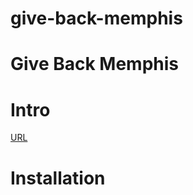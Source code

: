 # give-back-memphis

# Give Back Memphis

# Intro

[URL](https://www.givebackmemphis.org/)

# Installation
